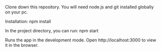 Clone down this repository. You will need node.js and git installed globally on your pc.

Installation: npm install

In the project directory, you can run: npm start

Runs the app in the development mode.
Open http://localhost:3000 to view it in the browser.
